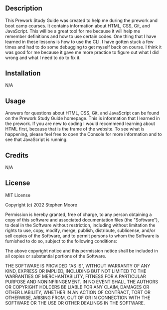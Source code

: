 # <Prework Study Guide Webpage>

## Description

This Prework Study Guide was created to help me during the prework and boot camp courses. It contains information about HTML, CSS, Git, and JavaScript. This will be a great tool for me because it will help me remember definitions and how to use certain codes. One thing that I have learned in these lessons is how to use the CLI. I have gotten stuck a few times and had to do some debugging to get myself back on course. I think it was good for me because it gave me more practice to figure out what I did wrong and what I need to do to fix it.


## Installation

N/A

## Usage

Answers for questions about HTML, CSS, Git, and JavaScript can be found on the Prework Study Guide homepage. This is  information that I learned in the prework. If you are new to coding I would recommend learning about HTML first, because that is the frame of the website. To see what is happening, please feel free to open the Console for more information and to see that JavaScript is running.

## Credits

N/A

## License

MIT License

Copyright (c) 2022 Stephen Moore

Permission is hereby granted, free of charge, to any person obtaining a copy
of this software and associated documentation files (the "Software"), to deal
in the Software without restriction, including without limitation the rights
to use, copy, modify, merge, publish, distribute, sublicense, and/or sell
copies of the Software, and to permit persons to whom the Software is
furnished to do so, subject to the following conditions:

The above copyright notice and this permission notice shall be included in all
copies or substantial portions of the Software.

THE SOFTWARE IS PROVIDED "AS IS", WITHOUT WARRANTY OF ANY KIND, EXPRESS OR
IMPLIED, INCLUDING BUT NOT LIMITED TO THE WARRANTIES OF MERCHANTABILITY,
FITNESS FOR A PARTICULAR PURPOSE AND NONINFRINGEMENT. IN NO EVENT SHALL THE
AUTHORS OR COPYRIGHT HOLDERS BE LIABLE FOR ANY CLAIM, DAMAGES OR OTHER
LIABILITY, WHETHER IN AN ACTION OF CONTRACT, TORT OR OTHERWISE, ARISING FROM,
OUT OF OR IN CONNECTION WITH THE SOFTWARE OR THE USE OR OTHER DEALINGS IN THE
SOFTWARE.

